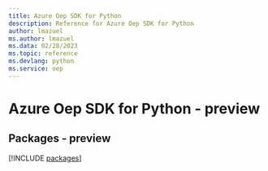 ```yaml
---
title: Azure Oep SDK for Python
description: Reference for Azure Oep SDK for Python
author: lmazuel
ms.author: lmazuel
ms.data: 02/28/2023
ms.topic: reference
ms.devlang: python
ms.service: oep
---
```

# Azure Oep SDK for Python - preview
## Packages - preview
[!INCLUDE [packages](oep-index.md)]